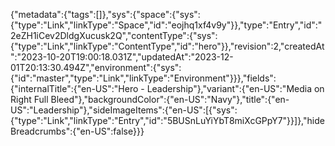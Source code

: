 {"metadata":{"tags":[]},"sys":{"space":{"sys":{"type":"Link","linkType":"Space","id":"eojhq1xf4v9y"}},"type":"Entry","id":"2eZH1iCev2DldgXucusk2Q","contentType":{"sys":{"type":"Link","linkType":"ContentType","id":"hero"}},"revision":2,"createdAt":"2023-10-20T19:00:18.031Z","updatedAt":"2023-12-01T20:13:30.494Z","environment":{"sys":{"id":"master","type":"Link","linkType":"Environment"}}},"fields":{"internalTitle":{"en-US":"Hero - Leadership"},"variant":{"en-US":"Media on Right Full Bleed"},"backgroundColor":{"en-US":"Navy"},"title":{"en-US":"Leadership"},"sideImageItems":{"en-US":[{"sys":{"type":"Link","linkType":"Entry","id":"5BUSnLuYiYbT8miXcGPpY7"}}]},"hideBreadcrumbs":{"en-US":false}}}